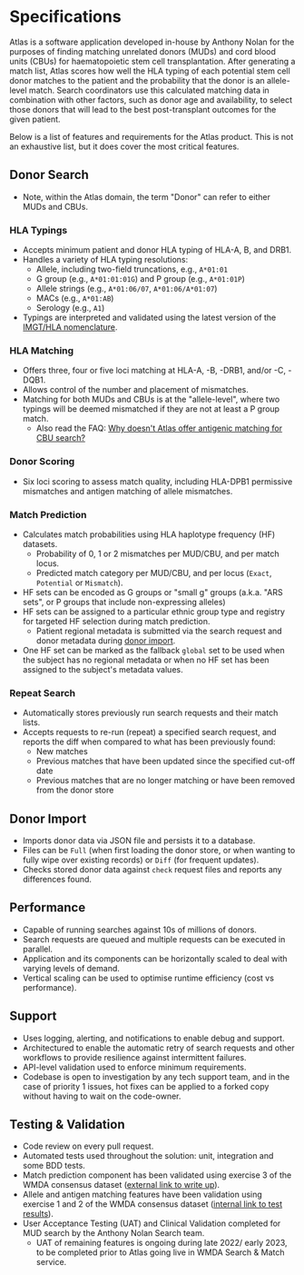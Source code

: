 # Specifications

Atlas is a software application developed in-house by Anthony Nolan for the purposes of finding matching unrelated donors (MUDs) and cord blood units (CBUs) for haematopoietic stem cell transplantation.
After generating a match list, Atlas scores how well the HLA typing of each potential stem cell donor matches to the patient and the probability that the donor is an allele-level match.
Search coordinators use this calculated matching data in combination with other factors, such as donor age and availability, to select those donors that will lead to the best post-transplant outcomes for the given patient.

Below is a list of features and requirements for the Atlas product. This is not an exhaustive list, but it does cover the most critical features.

## Donor Search 

- Note, within the Atlas domain, the term "Donor" can refer to either MUDs and CBUs.

### HLA Typings

- Accepts minimum patient and donor HLA typing of HLA-A, B, and DRB1.
- Handles a variety of HLA typing resolutions:
  - Allele, including two-field truncations, e.g., `A*01:01`
  - G group (e.g., `A*01:01:01G`) and P group (e.g., `A*01:01P`)
  - Allele strings (e.g., `A*01:06/07`, `A*01:06/A*01:07`)
  - MACs (e.g., `A*01:AB`)
  - Serology (e.g., `A1`)
- Typings are interpreted and validated using the latest version of the [IMGT/HLA nomenclature](https://github.com/ANHIG/IMGTHLA).

### HLA Matching

- Offers three, four or five loci matching at HLA-A, -B, -DRB1, and/or -C, -DQB1.
- Allows control of the number and placement of mismatches.
- Matching for both MUDs and CBUs is at the "allele-level", where two typings will be deemed mismatched if they are not at least a P group match.
  - Also read the FAQ: [Why doesn't Atlas offer antigenic matching for CBU search?](https://github.com/Anthony-Nolan/Atlas/discussions/835)

### Donor Scoring

- Six loci scoring to assess match quality, including HLA-DPB1 permissive mismatches and antigen matching of allele mismatches.

### Match Prediction

- Calculates match probabilities using HLA haplotype frequency (HF) datasets.
  - Probability of 0, 1 or 2 mismatches per MUD/CBU, and per match locus.
  - Predicted match category per MUD/CBU, and per locus (`Exact`, `Potential` or `Mismatch`).
- HF sets can be encoded as G groups or "small g" groups (a.k.a. "ARS sets", or P groups that include non-expressing alleles)
- HF sets can be assigned to a particular ethnic group type and registry for targeted HF selection during match prediction.
  - Patient regional metadata is submitted via the search request and donor metadata during [donor import](#donor-import).
- One HF set can be marked as the fallback `global` set to be used when the subject has no regional metadata or when no HF set has been assigned to the subject's metadata values.

### Repeat Search

- Automatically stores previously run search requests and their match lists.
- Accepts requests to re-run (repeat) a specified search request, and reports the diff when compared to what has been previously found:
  - New matches
  - Previous matches that have been updated since the specified cut-off date
  - Previous matches that are no longer matching or have been removed from the donor store

## Donor Import

- Imports donor data via JSON file and persists it to a database.
- Files can be `Full` (when first loading the donor store, or when wanting to fully wipe over existing records) or `Diff` (for frequent updates).
- Checks stored donor data against `check` request files and reports any differences found.

## Performance

- Capable of running searches against 10s of millions of donors.
- Search requests are queued and multiple requests can be executed in parallel.
- Application and its components can be horizontally scaled to deal with varying levels of demand.
- Vertical scaling can be used to optimise runtime efficiency (cost vs performance).

## Support

- Uses logging, alerting, and notifications to enable debug and support.
- Architectured to enable the automatic retry of search requests and other workflows to provide resilience against intermittent failures.
- API-level validation used to enforce minimum requirements.
- Codebase is open to investigation by any tech support team, and in the case of priority 1 issues, hot fixes can be applied to a forked copy without having to wait on the code-owner.

## Testing & Validation

- Code review on every pull request. 
- Automated tests used throughout the solution: unit, integration and some BDD tests.
- Match prediction component has been validated using exercise 3 of the WMDA consensus dataset ([external link to write up](https://drive.google.com/drive/folders/1vI1pgqwiqZCFaJlAfzq41v3loWH6SqP7)).
- Allele and antigen matching features have been validation using exercise 1 and 2 of the WMDA consensus dataset ([internal link to test results](https://github.com/Anthony-Nolan/Atlas/issues/964)).
- User Acceptance Testing (UAT) and Clinical Validation completed for MUD search by the Anthony Nolan Search team.
  - UAT of remaining features is ongoing during late 2022/ early 2023, to be completed prior to Atlas going live in WMDA Search & Match service.